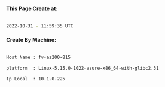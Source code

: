 
   
#### This Page Create at:

```bash

2022-10-31 - 11:59:35 UTC

```

#### Create By Machine:

```bash

Host Name : fv-az200-815

platform  : Linux-5.15.0-1022-azure-x86_64-with-glibc2.31

Ip Local  : 10.1.0.225

```

